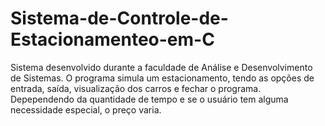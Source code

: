 # Sistema-de-Controle-de-Estacionamenteo-em-C
Sistema desenvolvido durante a faculdade de Análise e Desenvolvimento de Sistemas.
O programa simula um estacionamento, tendo as opções de entrada, saída, visualização dos carros e fechar o programa.
Depependendo da quantidade de tempo e se o usuário tem alguma necessidade especial, o preço varia.
